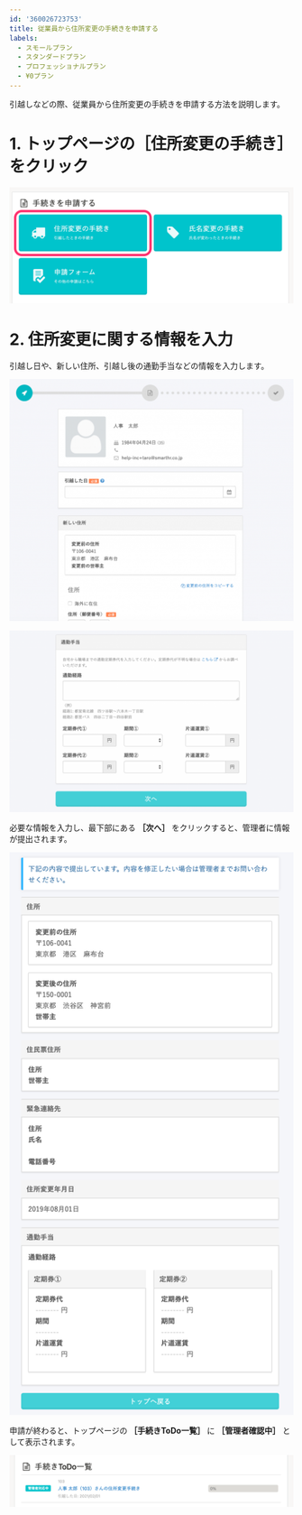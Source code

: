 ```yaml
---
id: '360026723753'
title: 従業員から住所変更の手続きを申請する
labels:
  - スモールプラン
  - スタンダードプラン
  - プロフェッショナルプラン
  - ¥0プラン
---
```

引越しなどの際、従業員から住所変更の手続きを申請する方法を説明します。

# 1\. トップページの［住所変更の手続き］をクリック

![](./__________2022-02-18_12_09_03.png)

# 2\. 住所変更に関する情報を入力

引越し日や、新しい住所、引越し後の通勤手当などの情報を入力します。

![](./10914_002-1024x871.png)

![](./10914_003-1024x654.png)

必要な情報を入力し、最下部にある **［次へ］** をクリックすると、管理者に情報が提出されます。

![](./10914_004.png)

申請が終わると、トップページの **［手続きToDo一覧］** に **［管理者確認中］** として表示されます。

![](./__________2022-02-16_16_16_27.png)
